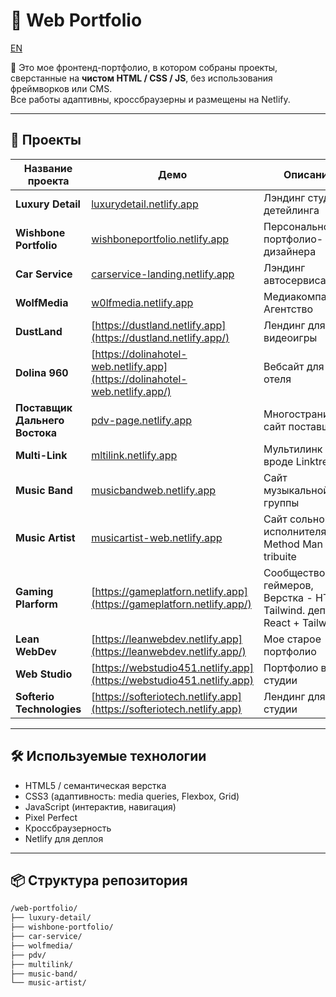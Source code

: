 # 🎨 Web Portfolio

[EN](README.md)

🧩 Это мое фронтенд-портфолио, в котором собраны проекты, сверстанные на **чистом HTML / CSS / JS**, без использования фреймворков или CMS.  
Все работы адаптивны, кроссбраузерны и размещены на Netlify.

---

## 🚀 Проекты

| Название проекта               | Демо                                                                        | Описание                                                                  |
| ------------------------------ | --------------------------------------------------------------------------- | ------------------------------------------------------------------------- |
| **Luxury Detail**              | [luxurydetail.netlify.app](https://luxurydetail.netlify.app)                | Лэндинг студии детейлинга                                                 |
| **Wishbone Portfolio**         | [wishboneportfolio.netlify.app](https://wishboneportfolio.netlify.app)      | Персональное портфолио-дизайнера                                          |
| **Car Service**                | [carservice-landing.netlify.app](https://carservice-landing.netlify.app)    | Лэндинг автосервиса                                                       |
| **WolfMedia**                  | [w0lfmedia.netlify.app](https://w0lfmedia.netlify.app/)                     | Медиакомпания / Агентство                                                 |
| **DustLand**                   | [https://dustland.netlify.app](https://dustland.netlify.app/)               | Лендинг для видеоигры                                                     |
| **Dolina 960**                 | [https://dolinahotel-web.netlify.app](https://dolinahotel-web.netlify.app/) | Вебсайт для отеля                                                         |
| **Поставщик Дальнего Востока** | [pdv-page.netlify.app](https://pdv-page.netlify.app)                        | Многостраничный сайт поставщика                                           |
| **Multi-Link**                 | [mltilink.netlify.app](https://mltilink.netlify.app/)                       | Мультилинк вроде Linktree                                                 |
| **Music Band**                 | [musicbandweb.netlify.app](https://musicbandweb.netlify.app/)               | Сайт музыкальной группы                                                   |
| **Music Artist**               | [musicartist-web.netlify.app](https://musicartist-web.netlify.app/)         | Сайт сольного исполнителя, Method Man tribuite                            |
| **Gaming Plarform**            | [https://gameplatforn.netlify.app](https://gameplatforn.netlify.app/)       | Сообщество геймеров, Верстка - HTML + Tailwind. деплой - React + Tailwind |
| **Lean WebDev**                | [https://leanwebdev.netlify.app](https://leanwebdev.netlify.app/)           | Мое старое портфолио                                                      |
| **Web Studio**                 | [https://webstudio451.netlify.app](https://webstudio451.netlify.app)        | Портфолио веб-студии                                                      |
| **Softerio Technologies**      | [https://softeriotech.netlify.app](https://softeriotech.netlify.app)        | Лендинг для веб-студии                                                    |

---

## 🛠️ Используемые технологии

- HTML5 / семантическая верстка
- CSS3 (адаптивность: media queries, Flexbox, Grid)
- JavaScript (интерактив, навигация)
- Pixel Perfect
- Кроссбраузерность
- Netlify для деплоя

---

## 📦 Структура репозитория

```bash
/web-portfolio/
├── luxury-detail/
├── wishbone-portfolio/
├── car-service/
├── wolfmedia/
├── pdv/
├── multilink/
├── music-band/
└── music-artist/
```
